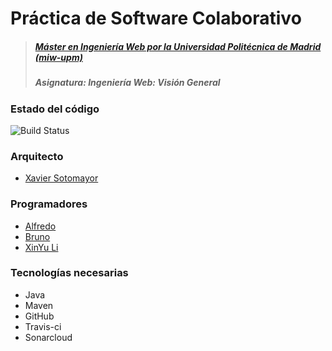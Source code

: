 # Práctica de Software Colaborativo

> ##### [Máster en Ingeniería Web por la Universidad Politécnica de Madrid (miw-upm)](http://miw.etsisi.upm.es)
> ##### Asignatura: *Ingeniería Web: Visión General*

### Estado del código

![Build Status](https://travis-ci.com/b2lero/IWVG.SwC.XavierSotomayor.svg?branch=develop)

### Arquitecto

* [Xavier Sotomayor](https://github.com/b2lero)

### Programadores
* [Alfredo](https://github.com/jajxa)
* [Bruno](https://github.com/BrunoML1991)
* [XinYu Li](https://github.com/L-Xinyu)


### Tecnologías necesarias
* Java
* Maven
* GitHub
* Travis-ci
* Sonarcloud
